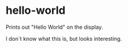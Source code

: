 # hello-world
Prints out "Hello World" on the display.

I don´t know what this is, but looks interesting.
